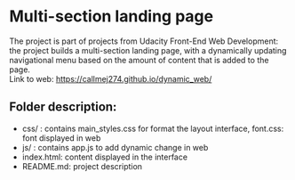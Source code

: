 # Multi-section landing page
The project is part of projects from Udacity Front-End Web Development: the project builds a multi-section landing page, with a dynamically updating navigational menu based on the amount of content that is added to the page. \
Link to web: https://callmej274.github.io/dynamic_web/
## Folder description:
- css/ : contains main_styles.css for format the layout interface, font.css: font displayed in web
- js/ : contains app.js to add dynamic change in web
- index.html: content displayed in the interface
- README.md: project description

